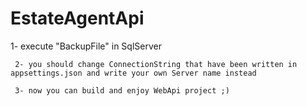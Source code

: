 # EstateAgentApi

1- execute "BackupFile" in SqlServer

     2- you should change ConnectionString that have been written in appsettings.json and write your own Server name instead

     3- now you can build and enjoy WebApi project ;)
